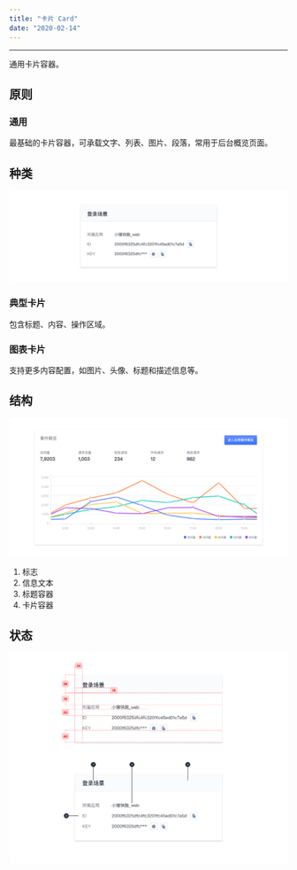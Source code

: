 ```yaml
---
title: "卡片 Card"
date: "2020-02-14"
---
```


---

通用卡片容器。

## 原则

### 通用

最基础的卡片容器，可承载文字、列表、图片、段落，常用于后台概览页面。

## 种类

![card-1](card-1.jpg)

### 典型卡片

包含标题、内容、操作区域。

### 图表卡片

支持更多内容配置，如图片、头像、标题和描述信息等。


## 结构

![card-2](card-2.jpg)

1. 标志
2. 信息文本
3. 标题容器
4. 卡片容器

## 状态

![card-3](card-3.jpg)
